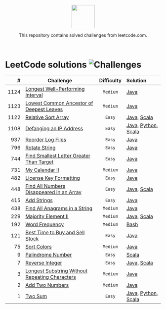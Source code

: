 <p align="center">
    <a href="https://leetcode.com/">
        <img height=75 src="https://miro.medium.com/max/1400/0*GePc7lo4CF4A3guP.png">
    </a>
</p>
<p align="center">This repository contains solved challenges from leetcode.com. </p><br>

<!-- 
![Language](https://img.shields.io/badge/Language-Java_8-7873ae.svg)
![Language](https://img.shields.io/badge/Language-Python_3-7873ae.svg)
![Language](https://img.shields.io/badge/Language-Groovy_2.5.6-7873ae.svg)
![Language](https://img.shields.io/badge/Language-Javascript-7873ae.svg)
![Language](https://img.shields.io/badge/Language-Scala_2.12.8-7873ae.svg)
![Language](https://img.shields.io/badge/Language-Bash-7873ae.svg)
-->
  
LeetCode solutions ![Challenges](https://img.shields.io/badge/Challenges-21_solved-orange.svg)
=====   


| #      | Challenge                                                                                                                               |   Difficulty  |  Solution |
|-------:|----------------------------------------------------------------------------------------------------------------------------------------|:-------------:|:---------|
| 1124   | [Longest Well-Performing Interval](https://leetcode.com/problems/longest-well-performing-interval/)                                  |     `Medium`    | [Java](longestWellPerformingInterval/LongestWellPerformingInterval.java) |
| 1123   | [Lowest Common Ancestor of Deepest Leaves](https://leetcode.com/problems/lowest-common-ancestor-of-deepest-leaves/)                  |     `Medium`    | [Java](lowestCommonAncestorOfDeepestLeaves/LowestCommonAncestorOfDeepestLeaves.java) |
| 1122   | [Relative Sort Array](https://leetcode.com/problems/relative-sort-array/)                                                            |     `Easy`      | [Java](relativeSortArray/RelativeSortArray.java), [Scala](relativeSortArray/RelativeSortArrayS.scala) |
| 1108   | [Defanging an IP Address](https://leetcode.com/problems/defanging-an-ip-address/)                                                    |     `Easy`      | [Java](defangingAnIPAddress/DefangingAnIPAddress.java), [Python](defangingAnIPAddress/DefangingAnIPAddress.py), [Scala](defangingAnIPAddress/DefangingAnIPAddressS.scala) |
| 937    | [Reorder Log Files](https://leetcode.com/problems/reorder-log-files/)                                                                |     `Easy`      | [Java](reorderLogFiles/ReorderLogFiles.java) |
| 796    | [Rotate String](https://leetcode.com/problems/rotate-string/submissions/)                                                            |     `Easy`      | [Java](rotateString/RotateString.java) |
| 744    | [Find Smallest Letter Greater Than Target](https://leetcode.com/problems/find-smallest-letter-greater-than-target/)                  |     `Easy`      | [Java](findSmallestLetterGreaterThanTarget/FindSmallestLetterGreaterThanTarget.java) |
| 731    | [My Calendar II](https://leetcode.com/problems/my-calendar-ii/)                                                                      |     `Medium`    | [Java](myCalendarTwo/MyCalendarTwo.java) |
| 482    | [License Key Formatting](https://leetcode.com/problems/license-key-formatting/)                                                      |     `Easy`      | [Java](licenseKeyFormatting/LicenseKeyFormatting.java) |
| 448    | [Find All Numbers Disappeared in an Array](https://leetcode.com/problems/find-all-numbers-disappeared-in-an-array/)                  |     `Easy`      | [Java](findAllNumbersDisappearedInAnArray/FindAllNumbersDisappearedInAnArray.java), [Scala](findAllNumbersDisappearedInAnArray/FindAllNumbersDisappearedInAnArrayS.scala) |
| 415    | [Add Strings](https://leetcode.com/problems/add-strings/)                                                                            |     `Easy`      | [Java](addStrings/AddStrings.java) |
| 438    | [Find All Anagrams in a String](https://leetcode.com/problems/find-all-anagrams-in-a-string/)                                        |     `Medium`    | [Java](findAllAnagramsInAString/FindAllAnagramsInAString.java) |
| 229    | [Majority Element II](https://leetcode.com/problems/majority-element-ii/)                                                            |     `Medium`    | [Java](majorityElement2/MajorityElement2.java), [Scala](majorityElement2/MajorityElement2S.scala) |
| 192    | [Word Frequency](https://leetcode.com/problems/word-frequency/)                                                                      |     `Medium`    | [Bash](wordFrequency/word-frequency.sh) |
| 121    | [Best Time to Buy and Sell Stock](https://leetcode.com/problems/best-time-to-buy-and-sell-stock/)                                    |     `Easy`      | [Java](bestTimeToBuyAndSellStock/BestTimeToBuyAndSellStock.java) |
| 75     | [Sort Colors](https://leetcode.com/problems/sort-colors/)                                                                            |     `Medium`    | [Java](sortColors/SortColors.java) |
| 9      | [Palindrome Number](https://leetcode.com/problems/palindrome-number/)                                                                |     `Easy`      | [Scala](palindromeNumber/PalindromeNumberS.scala) |
| 7      | [Reverse Integer](https://leetcode.com/problems/reverse-integer/)                                                                    |     `Easy`      | [Java](reverseInteger/ReverseInteger.java), [Scala](reverseInteger/ReverseIntegerS.scala) |
| 3      | [Longest Substring Without Repeating Characters](https://leetcode.com/problems/longest-substring-without-repeating-characters/)      |     `Medium`    | [Java](longestSubstringWithoutRepeatingCharacters/LongestSubstringWithoutRepeatingCharacters.java) |
| 2      | [Add Two Numbers](https://leetcode.com/problems/add-two-numbers/)                                                                    |     `Medium`    | [Java](addTwoNumbers/AddTwoNumbers.java) |
| 1      | [Two Sum](https://leetcode.com/problems/two-sum/)                                                                                    |     `Easy`      | [Java](twoSum/TwoSum.java), [Python](twoSum/TwoSum.py), [Scala](twoSum/TwoSumS.scala) |
